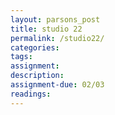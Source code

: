 ```yaml
---  
layout: parsons_post  
title: studio 22 
permalink: /studio22/  
categories:   
tags:  
assignment: 
description: 
assignment-due: 02/03
readings: 
---  
```

